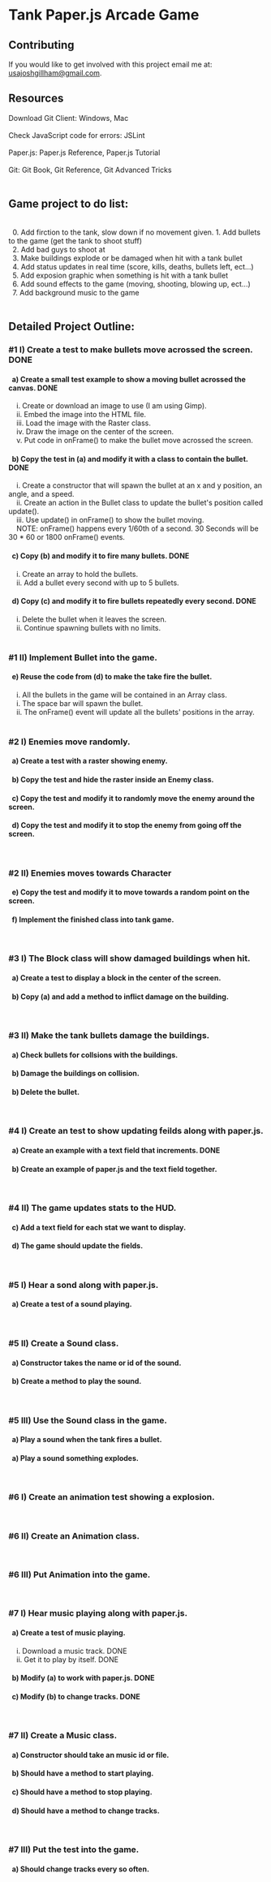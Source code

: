 <h1>Tank Paper.js Arcade Game</h1>

<h2>Contributing</h2>
If you would like to get involved with this project email me at: <a href="mailto:usajoshgillham@gmail.com">usajoshgillham@gmail.com</a>.

<h2>Resources</h2>
Download Git Client: <a ref="windows.github.com">Windows</a>, <a ref="http://mac.github.com">Mac</a>
<br><br>
Check JavaScript code for errors: <a ref="http://www.jslint.com">JSLint</a>
<br><br>
Paper.js:
<a ref="http://paperjs.org/reference">Paper.js Reference</a>, <a ref="http://paperjs.org/tutorials">Paper.js Tutorial</a>
<br><br>
Git:
<a ref="http://git-scm.com/book">Git Book</a>, <a ref="http://gitready.com">Git Reference</a>, <a ref="http://gitfu.wordpress.com">Git Advanced Tricks</a>
<br><br>

<h2>Game project to do list:</h2>
<br>
&nbsp;&nbsp;0. Add firction to the tank, slow down if no movement given.
1. Add bullets to the game (get the tank to shoot stuff)
<br>
&nbsp;&nbsp;2. Add bad guys to shoot at
<br>
&nbsp;&nbsp;3. Make buildings explode or be damaged when hit with a tank bullet
<br>
&nbsp;&nbsp;4. Add status updates in real time (score, kills, deaths, bullets left, ect...)
<br>
&nbsp;&nbsp;5. Add exposion graphic when something is hit with a tank bullet
<br>
&nbsp;&nbsp;6. Add sound effects to the game (moving, shooting, blowing up, ect...)
<br>
&nbsp;&nbsp;7. Add background music to the game
<br><br>

<h2>Detailed Project Outline:</h2>
<h3>&#35;1 I) Create a test to make bullets move acrossed the screen. DONE</h3> 
<h4>&nbsp;&nbsp;a) Create a small test example to show a moving bullet acrossed the canvas. DONE</h4>
&nbsp;&nbsp;&nbsp;&nbsp;i. Create or download an image to use (I am using Gimp).<br>
&nbsp;&nbsp;&nbsp;&nbsp;ii. Embed the image into the HTML file.<br>
&nbsp;&nbsp;&nbsp;&nbsp;iii. Load the image with the Raster class.<br>
&nbsp;&nbsp;&nbsp;&nbsp;iv. Draw the image on the center of the screen.<br>
&nbsp;&nbsp;&nbsp;&nbsp;v. Put code in onFrame() to make the bullet move acrossed the screen.<br>
<h4>&nbsp;&nbsp;b) Copy the test in (a) and modify it with a class to contain the bullet. DONE</h4>
&nbsp;&nbsp;&nbsp;&nbsp;i. Create a constructor that will spawn the bullet at an x and y position, an angle, and a speed.<br>
&nbsp;&nbsp;&nbsp;&nbsp;ii. Create an action in the Bullet class to update the bullet's position called update().<br>
&nbsp;&nbsp;&nbsp;&nbsp;iii. Use update() in onFrame() to show the bullet moving.<br>
&nbsp;&nbsp;&nbsp;&nbsp;NOTE: onFrame() happens every 1/60th of a second. 30 Seconds will be 30 * 60 or 1800 onFrame() events.<br>
<h4>&nbsp;&nbsp;c) Copy (b) and modify it to fire many bullets. DONE</h4>
&nbsp;&nbsp;&nbsp;&nbsp;i. Create an array to hold the bullets.<br>
&nbsp;&nbsp;&nbsp;&nbsp;ii. Add a bullet every second with up to 5 bullets.<br>
<h4>&nbsp;&nbsp;d) Copy (c) and modify it to fire bullets repeatedly every second. DONE</h4>
&nbsp;&nbsp;&nbsp;&nbsp;i. Delete the bullet when it leaves the screen.<br>
&nbsp;&nbsp;&nbsp;&nbsp;ii. Continue spawning bullets with no limits.<br>
<br>

<h3>&#35;1 II) Implement Bullet into the game.</h3>
<h4>&nbsp;&nbsp;e) Reuse the code from (d) to make the take fire the bullet.</h4>
&nbsp;&nbsp;&nbsp;&nbsp;i. All the bullets in the game will be contained in an Array class.<br>
&nbsp;&nbsp;&nbsp;&nbsp;i. The space bar will spawn the bullet.<br>
&nbsp;&nbsp;&nbsp;&nbsp;ii. The onFrame() event will update all the bullets' positions in the array.<br>
<br>

<h3>&#35;2 I) Enemies move randomly.</h3>
<h4>&nbsp;&nbsp;a) Create a test with a raster showing enemy.</h4>
<h4>&nbsp;&nbsp;b) Copy the test and hide the raster inside an Enemy class.</h4>
<h4>&nbsp;&nbsp;c) Copy the test and modify it to randomly move the enemy around the screen.</h4>
<h4>&nbsp;&nbsp;d) Copy the test and modify it to stop the enemy from going off the screen.</h4>
<br>

<h3>&#35;2 II) Enemies moves towards Character</h3>
<h4>&nbsp;&nbsp;e) Copy the test and modify it to move towards a random point on the screen.</h4>
<h4>&nbsp;&nbsp;f) Implement the finished class into tank game.</h4>
<br>


<h3>&#35;3 I) The Block class will show damaged buildings when hit. </h3>
<h4>&nbsp;&nbsp;a) Create a test to display a block in the center of the screen.</h4>
<h4>&nbsp;&nbsp;b) Copy (a) and add a method to inflict damage on the building.</h4>
<br>

<h3>&#35;3 II) Make the tank bullets damage the buildings. </h3>
<h4>&nbsp;&nbsp;a) Check bullets for collsions with the buildings. </h4>
<h4>&nbsp;&nbsp;b) Damage the buildings on collision. </h4>
<h4>&nbsp;&nbsp;b) Delete the bullet. </h4>
<br>

<h3>&#35;4 I) Create an test to show updating feilds along with paper.js.</h3>
<h4>&nbsp;&nbsp;a) Create an example with a text field that increments. DONE</h4>
<h4>&nbsp;&nbsp;b) Create an example of paper.js and the text field together.</h4>
<br>

<h3>&#35;4 II) The game updates stats to the HUD.</h3>
<h4>&nbsp;&nbsp;c) Add a text field for each stat we want to display.</h4>
<h4>&nbsp;&nbsp;d) The game should update the fields.</h4>
<br>

<h3>&#35;5 I) Hear a sond along with paper.js.</h3>
<h4>&nbsp;&nbsp;a) Create a test of a sound playing. </h4>
<br>

<h3>&#35;5 II) Create a Sound class.</h3>
<h4>&nbsp;&nbsp;a) Constructor takes the name or id of the sound. </h4>
<h4>&nbsp;&nbsp;b) Create a method to play the sound. </h4>
<br>

<h3>&#35;5 III) Use the Sound class in the game. </h3>
<h4>&nbsp;&nbsp;a) Play a sound when the tank fires a bullet. </h4>
<h4>&nbsp;&nbsp;a) Play a sound something explodes. </h4>
<br>

<h3>&#35;6 I) Create an animation test showing a explosion.</h3>
<br>

<h3>&#35;6 II) Create an Animation class.</h3>
<br>

<h3>&#35;6 III) Put Animation into the game. </h3>
<br>

<h3>&#35;7 I) Hear music playing along with paper.js.</h3>
<h4>&nbsp;&nbsp;a) Create a test of music playing. </h4>
&nbsp;&nbsp;&nbsp;&nbsp;i. Download a music track. DONE <br>
&nbsp;&nbsp;&nbsp;&nbsp;ii. Get it to play by itself. DONE <br>

<h4>&nbsp;&nbsp;b) Modify (a) to work with paper.js. DONE</h4>
<h4>&nbsp;&nbsp;c) Modify (b) to change tracks. DONE</h4>
<br>

<h3>&#35;7 II) Create a Music class. </h3>
<h4>&nbsp;&nbsp;a) Constructor should take an music id or file. </h4>
<h4>&nbsp;&nbsp;b) Should have a method to start playing. </h4>
<h4>&nbsp;&nbsp;c) Should have a method to stop playing. </h4>
<h4>&nbsp;&nbsp;d) Should have a method to change tracks. </h4>
<br>

<h3>&#35;7 III) Put the test into the game. </h3>
<h4>&nbsp;&nbsp;a) Should change tracks every so often. </h4>
<br>


